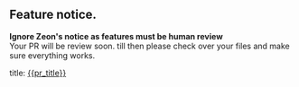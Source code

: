 ## Feature notice.
**Ignore Zeon's notice as features must be human review**
<br />
Your PR will be review soon. till then please check over your files and make sure everything works.

title: [{{pr_title}}](https://github.com/{{repo_owner}}/{{repo_name}}/pulls/{{issue_number}})